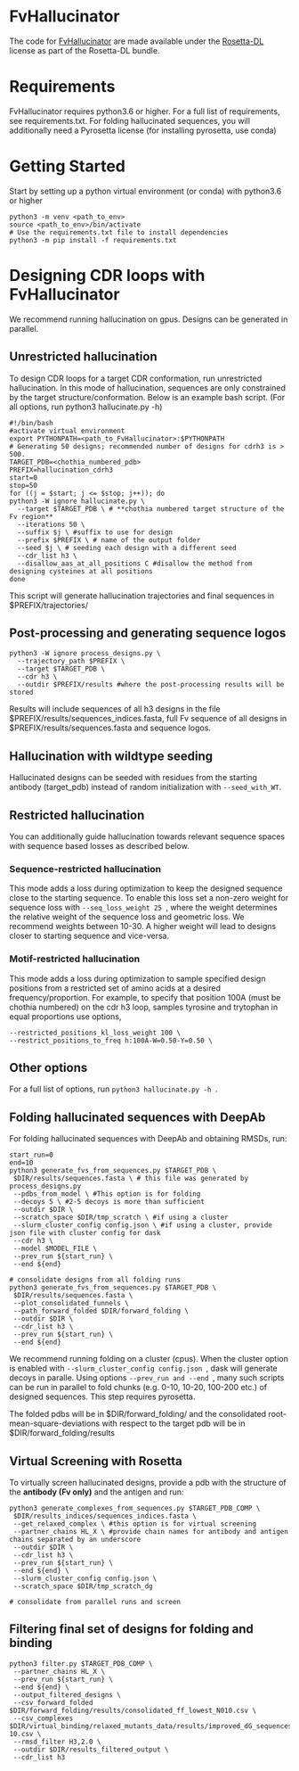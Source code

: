 # FvHallucinator
The code for [FvHallucinator](https://www.biorxiv.org/content/10.1101/2022.06.06.494991v3) are made available under the [Rosetta-DL](https://github.com/RosettaCommons/Rosetta-DL) license as part of the Rosetta-DL bundle.

# Requirements
FvHallucinator requires python3.6 or higher. For a full list of requirements, see requirements.txt.
For folding hallucinated sequences, you will additionally need a Pyrosetta license (for installing pyrosetta, use conda)

# Getting Started
Start by setting up a python virtual environment (or conda) with python3.6 or higher
```
python3 -m venv <path_to_env> 
source <path_to_env>/bin/activate
# Use the requirements.txt file to install dependencies
python3 -m pip install -f requirements.txt
```
# Designing CDR loops with FvHallucinator
We recommend running hallucination on gpus. Designs can be generated in parallel.
## Unrestricted hallucination
To design CDR loops for a target CDR conformation, run unrestricted hallucination.
In this mode of hallucination, sequences are only constrained by the target structure/conformation.
Below is an example bash script. (For all options, run python3 hallucinate.py -h)
```
#!/bin/bash
#activate virtual environment
export PYTHONPATH=<path_to_FvHallucinator>:$PYTHONPATH
# Generating 50 designs; recommended number of designs for cdrh3 is > 500.
TARGET_PDB=<chothia_numbered_pdb>
PREFIX=hallucination_cdrh3
start=0
stop=50
for ((j = $start; j <= $stop; j++)); do
python3 -W ignore hallucinate.py \
  --target $TARGET_PDB \ # **chothia numbered target structure of the Fv region**
  --iterations 50 \
  --suffix $j \ #suffix to use for design
  --prefix $PREFIX \ # name of the output folder
  --seed $j \ # seeding each design with a different seed
  --cdr_list h3 \
  --disallow_aas_at_all_positions C #disallow the method from designing cysteines at all positions
done
```
This script will generate hallucination trajectories and final sequences in $PREFIX/trajectories/

## Post-processing and generating sequence logos
```
python3 -W ignore process_designs.py \
  --trajectory_path $PREFIX \
  --target $TARGET_PDB \
  --cdr h3 \
  --outdir $PREFIX/results #where the post-processing results will be stored
```
Results will include sequences of all h3 designs in the file $PREFIX/results/sequences_indices.fasta, full Fv sequence of all designs in $PREFIX/results/sequences.fasta and sequence logos.

## Hallucination with wildtype seeding
Hallucinated designs can be seeded with residues from the starting antibody (target_pdb) instead of random initialization with ``` --seed_with_WT ```.

## Restricted hallucination
You can additionally guide hallucination towards relevant sequence spaces with sequence based losses as described below.

### Sequence-restricted hallucination
This mode adds a loss during optimization to keep the designed sequence close to the starting sequence. To enable this loss set a non-zero weight for sequence loss with ```--seq_loss_weight 25 ```, where the weight determines the relative weight of the sequence loss and geometric loss. We recommend weights between 10-30. A higher weight will lead to designs closer to starting sequence and vice-versa.
### Motif-restricted hallucination
This mode adds a loss during optimization to sample specified design positions from a restricted set of amino acids at a desired frequency/proportion. For example, to specify that position 100A (must be chothia numbered) on the cdr h3 loop, samples tyrosine and trytophan in equal proportions use options, 
```
--restricted_positions_kl_loss_weight 100 \
--restrict_positions_to_freq h:100A-W=0.50-Y=0.50 \
```
## Other options
For a full list of options, run ```python3 hallucinate.py -h ```.

## Folding hallucinated sequences with DeepAb
For folding hallucinated sequences with DeepAb and obtaining RMSDs, run:
```
start_run=0
end=10
python3 generate_fvs_from_sequences.py $TARGET_PDB \
 $DIR/results/sequences.fasta \ # this file was generated by process_designs.py
 --pdbs_from_model \ #This option is for folding
 --decoys 5 \ #2-5 decoys is more than sufficient
 --outdir $DIR \
 --scratch_space $DIR/tmp_scratch \ #if using a cluster
 --slurm_cluster_config config.json \ #if using a cluster, provide json file with cluster config for dask
 --cdr h3 \
 --model $MODEL_FILE \
 --prev_run ${start_run} \
 --end ${end}

# consolidate designs from all folding runs 
python3 generate_fvs_from_sequences.py $TARGET_PDB \
 $DIR/results/sequences.fasta \
 --plot_consolidated_funnels \
 --path_forward_folded $DIR/forward_folding \
 --outdir $DIR \
 --cdr_list h3 \
 --prev_run ${start_run} \
 --end ${end}
```
We recommend running folding on a cluster (cpus). When the cluster option is enabled with ```--slurm_cluster_config config.json ```, dask will generate decoys in paralle. Using options ```--prev_run and --end ```, many such scripts can be run in parallel to fold chunks (e.g. 0-10, 10-20, 100-200 etc.) of designed sequences.
This step requires pyrosetta.

The folded pdbs will be in  $DIR/forward_folding/ and the consolidated root-mean-square-deviations with respect to the target pdb will be in $DIR/forward_folding/results

## Virtual Screening with Rosetta
To virtually screen hallucinated designs, provide a pdb with the structure of the **antibody (Fv only)** and the antigen and run:
```
python3 generate_complexes_from_sequences.py $TARGET_PDB_COMP \
 $DIR/results_indices/sequences_indices.fasta \
 --get_relaxed_complex \ #this option is for virtual screening
 --partner_chains HL_X \ #provide chain names for antibody and antigen chains separated by an underscore
 --outdir $DIR \
 --cdr_list h3 \
 --prev_run ${start_run} \
 --end ${end} \
 --slurm_cluster_config config.json \
 --scratch_space $DIR/tmp_scratch_dg

# consolidate from parallel runs and screen

```

## Filtering final set of designs for folding and binding

```
python3 filter.py $TARGET_PDB_COMP \
 --partner_chains HL_X \
 --prev_run ${start_run} \
 --end ${end} \
 --output_filtered_designs \
 --csv_forward_folded $DIR/forward_folding/results/consolidated_ff_lowest_N010.csv \
 --csv_complexes $DIR/virtual_binding/relaxed_mutants_data/results/improved_dG_sequences_0-10.csv \
 --rmsd_filter H3,2.0 \
 --outdir $DIR/results_filtered_output \
 --cdr_list h3
```

